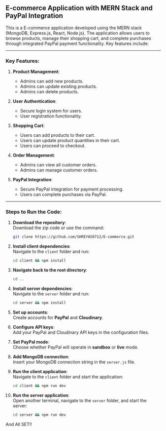 ## E-commerce Application with MERN Stack and PayPal Integration
This is a E-commerce application developed using the MERN stack (MongoDB, Express.js, React, Node.js). The application allows users to browse products, manage their shopping cart, and complete purchases through integrated PayPal payment functionality. Key features include:


---

### Key Features:

1. **Product Management**:  
   - Admins can add new products.  
   - Admins can update existing products.  
   - Admins can delete products.

2. **User Authentication**:  
   - Secure login system for users.  
   - User registration functionality.  

3. **Shopping Cart**:  
   - Users can add products to their cart.  
   - Users can update product quantities in their cart.  
   - Users can proceed to checkout.

4. **Order Management**:  
   - Admins can view all customer orders.  
   - Admins can manage customer orders.

5. **PayPal Integration**:  
   - Secure PayPal integration for payment processing.  
   - Users can complete purchases via PayPal.

---

### Steps to Run the Code:

1. **Download the repository**:  
   Download the zip code or use the command:  
   ```bash
   git clone https://github.com/SHREYAS0712/E-commerce.git
   ```

2. **Install client dependencies**:  
   Navigate to the `client` folder and run:  
   ```bash
   cd client && npm install
   ```

3. **Navigate back to the root directory**:  
   ```bash
   cd ..
   ```

4. **Install server dependencies**:  
   Navigate to the `server` folder and run:  
   ```bash
   cd server && npm install
   ```

5. **Set up accounts**:  
   Create accounts for **PayPal** and **Cloudinary**.

6. **Configure API keys**:  
   Add your PayPal and Cloudinary API keys in the configuration files.

7. **Set PayPal mode**:  
   Choose whether PayPal will operate in **sandbox** or **live** mode.

8. **Add MongoDB connection**:  
   Insert your MongoDB connection string in the `server.js` file.

9. **Run the client application**:  
   Navigate to the `client` folder and start the application:  
   ```bash
   cd client && npm run dev
   ```

10. **Run the server application**:  
    Open another terminal, navigate to the `server` folder, and start the server:  
    ```bash
    cd server && npm run dev
    ```


And All SET!!
